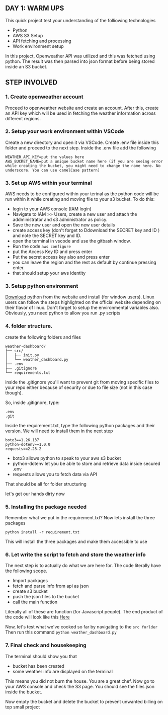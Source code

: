 ## DAY 1: WARM UPS

This quick project test your understanding of the folliowing technologies

- Python
- AWS S3 Setup
- API fetching and processing
- Work environment setup

In this project, Openweather API was utilized and this was fetched using python. The result was then parsed into json format before being stored inside an S3 bucket.

## STEP INVOLVED

### 1. Create openweather account

Proceed to openweather website and create an account. After this, create an API key which will be used in fetching the weather information across different regions.

### 2. Setup your work environment within VSCode

Create a new directory and open it via VSCode. Create .env file inside this folder and proceed to the next step.
Inside the .env file add the following

```
WEATHER_API_KEY=put the values here
AWS_BUCKET_NAME=put a unique bucket name here (if you are seeing error while creating the bucket, you might need to change the name here. No underscore. You can use camelCase pattern)

```

### 3. Set up AWS within your terminal

AWS needs to be configured within your terinal as the python code will be run within it while creating and moving file to your s3 bucket. To do this:

- login to your AWS console (IAM login)
- Navigate to IAM >> Users, create a new user and attach the addministrator and s3 administrator as policy.
- Save the new user and open the new user details
- create access key (don't forget to Ddownload the SECRET key and ID ) and note the SECRET key and ID.
- open the terminal in vscode and use the gitbash window.
- Run the code `aws configure`
- put the Access Key ID and press enter
- Put the secret access key also and press enter
- you can leave the region and the rest as default by continue pressing enter.
- that should setup your aws identity

### 3. Setup python environment

<a href="https://www.python.org/downloads/" target="_blank">Download</a> python from the website and install (for window users). Linux users can follow the steps highlighted on the official website depending on their flavor of linux. Don't forget to setup the environmental variables also. Obviously, you need python to allow you run .py scripts

### 4. folder structure.

create the following folders and files

```
weather-dashboard/
├── src/
│   ├── init.py
│   └── weather_dashboard.py
├── .env
├── .gitignore
└── requirements.txt

```

inside the .gitignore you'll want to prevent git from moving specific files to your repo either because of security or due to file size (not in this case though).

So, inside .gitignore, type:

```
.env
.git

```

Inside the requirement.txt, type the following python packages and their version. We will need to install them in the next step

```
boto3==1.26.137
python-dotenv==1.0.0
requests==2.28.2

```

- boto3 allows python to speak to your aws s3 bucket
- python-dotenv let you be able to store and retrieve data inside secured .env
- requests allows you to fetch data via API

That should be all for folder structuring

let's get our hands dirty now

### 5. Installing the package needed

Remember what we put in the requirement.txt? Now lets install the three packages

`python install -r requirement.txt`

This will install the three packages and make them accessible to use

### 6. Let write the script to fetch and store the weather info

The next step is to actually do what we are here for. The code literally have the following scope.

- Import packages
- fetch and parse info from api as json
- create s3 bucket
- push the json files to the bucket
- call the main function

Literally all of these are function (for Javascript people).
The end product of the code will look like this <a href="https://github.com/KodenOps/devops_challenge/blob/main/day%201/src/weather_script.py" target="_blank">Here</a>

Now, let's test what we've cooked so far by navigating to the `src forlder`
Then run this command `python weather_dashboard.py`

### 7. Final check and housekeeping

The terminal should show you that

- bucket has been created
- some weather info are displayed on the terminal

This means you did not burn the house. You are a great chef. Now go to your AWS console and check the S3 page. You should see the files.json inside the bucket.

Now empty the bucket and delete the bucket to prevent unwanted billing on top small project
